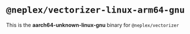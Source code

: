 # `@neplex/vectorizer-linux-arm64-gnu`

This is the **aarch64-unknown-linux-gnu** binary for `@neplex/vectorizer`
